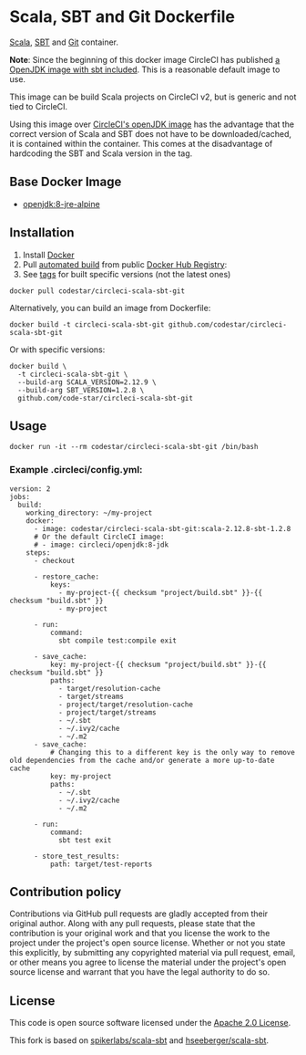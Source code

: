 # Scala, SBT and Git Dockerfile 

[Scala](http://www.scala-lang.org), [SBT](http://www.scala-sbt.org) and [Git](https://git-scm.com/) container.

**Note**: Since the beginning of this docker image CircleCI has published [a OpenJDK image with sbt included](https://circleci.com/docs/2.0/circleci-images/#openjdk). This is a reasonable default image to use.

This image can be build Scala projects on CircleCI v2, but is generic and not tied to CircleCI.

Using this image over [CircleCI's openJDK image](https://circleci.com/docs/2.0/circleci-images/#openjdk) has the advantage that the correct version of Scala and SBT does not have to be downloaded/cached, it is contained within the container. This comes at the disadvantage of hardcoding the SBT and Scala version in the tag.

## Base Docker Image ##

* [openjdk:8-jre-alpine](https://hub.docker.com/_/openjdk)


## Installation ##

1. Install [Docker](https://www.docker.com)
2. Pull [automated build](https://hub.docker.com/r/codestar/circleci-scala-sbt-git/) from public [Docker Hub Registry](https://hub.docker.com):
3. See [tags](https://hub.docker.com/r/codestar/circleci-scala-sbt-git/tags/) for built specific versions (not the latest ones)
```
docker pull codestar/circleci-scala-sbt-git
```
Alternatively, you can build an image from Dockerfile:
```
docker build -t circleci-scala-sbt-git github.com/codestar/circleci-scala-sbt-git
```
Or with specific versions:
```
docker build \
  -t circleci-scala-sbt-git \
  --build-arg SCALA_VERSION=2.12.9 \
  --build-arg SBT_VERSION=1.2.8 \
  github.com/code-star/circleci-scala-sbt-git
```

## Usage ##

```
docker run -it --rm codestar/circleci-scala-sbt-git /bin/bash
```

### Example .circleci/config.yml:

```
version: 2
jobs:
  build:
    working_directory: ~/my-project
    docker:
      - image: codestar/circleci-scala-sbt-git:scala-2.12.8-sbt-1.2.8
      # Or the default CircleCI image: 
      # - image: circleci/openjdk:8-jdk
    steps:
      - checkout

      - restore_cache:
          keys:
            - my-project-{{ checksum "project/build.sbt" }}-{{ checksum "build.sbt" }}
            - my-project

      - run:
          command:
            sbt compile test:compile exit

      - save_cache:
          key: my-project-{{ checksum "project/build.sbt" }}-{{ checksum "build.sbt" }}
          paths:
            - target/resolution-cache
            - target/streams
            - project/target/resolution-cache
            - project/target/streams
            - ~/.sbt
            - ~/.ivy2/cache
            - ~/.m2
      - save_cache:
          # Changing this to a different key is the only way to remove old dependencies from the cache and/or generate a more up-to-date cache
          key: my-project
          paths:
            - ~/.sbt
            - ~/.ivy2/cache
            - ~/.m2

      - run:
          command:
            sbt test exit

      - store_test_results:
          path: target/test-reports
```


## Contribution policy ##

Contributions via GitHub pull requests are gladly accepted from their original author. Along with any pull requests, please state that the contribution is your original work and that you license the work to the project under the project's open source license. Whether or not you state this explicitly, by submitting any copyrighted material via pull request, email, or other means you agree to license the material under the project's open source license and warrant that you have the legal authority to do so.


## License ##

This code is open source software licensed under the [Apache 2.0 License](http://www.apache.org/licenses/LICENSE-2.0.html).

This fork is based on [spikerlabs/scala-sbt](https://github.com/spikerlabs/scala-sbt) and [hseeberger/scala-sbt](https://github.com/hseeberger/scala-sbt).
